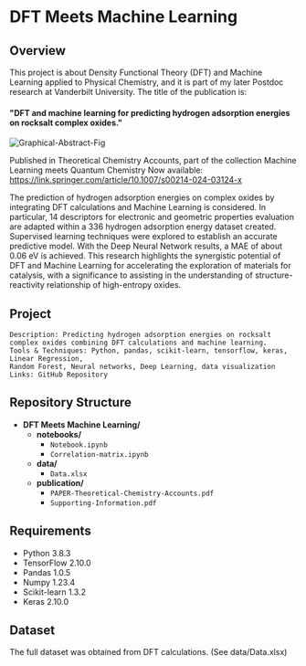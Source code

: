
# DFT Meets Machine Learning

## Overview

This project is about Density Functional Theory (DFT) and Machine Learning applied to Physical Chemistry, and it is part of my later Postdoc research at Vanderbilt University.
The title of the publication is:  
#### "DFT and machine learning for predicting hydrogen adsorption energies on rocksalt complex oxides."

![Graphical-Abstract-Fig](https://github.com/DrAdrianDC/DFT-and-ML/assets/157868503/6a7224a3-3ad0-434d-9aad-82353655cd47)

Published in Theoretical Chemistry Accounts, part of the collection Machine Learning meets Quantum Chemistry
Now available: https://link.springer.com/article/10.1007/s00214-024-03124-x


The prediction of hydrogen adsorption energies on complex oxides by integrating DFT calculations and Machine Learning is considered. 
In particular, 14 descriptors for electronic and geometric properties evaluation are adapted within a 336 hydrogen adsorption energy 
dataset created. Supervised learning techniques were explored to establish an accurate predictive model. With the Deep Neural Network 
results, a MAE of about 0.06 eV is achieved. This research highlights the synergistic potential of DFT and Machine Learning for accelerating 
the exploration of materials for catalysis, with a significance to assisting in the understanding of structure-reactivity relationship of high-entropy oxides.


## Project

    Description: Predicting hydrogen adsorption energies on rocksalt complex oxides combining DFT calculations and machine learning.
    Tools & Techniques: Python, pandas, scikit-learn, tensorflow, keras, Linear Regression, 
    Random Forest, Neural networks, Deep Learning, data visualization
    Links: GitHub Repository



## Repository Structure

- **DFT Meets Machine Learning/**
  - **notebooks/**
    - `Notebook.ipynb`
    - `Correlation-matrix.ipynb`
  - **data/**
    - `Data.xlsx`
  - **publication/**
    - `PAPER-Theoretical-Chemistry-Accounts.pdf`
    - `Supporting-Information.pdf`
   

## Requirements

* Python 3.8.3
* TensorFlow 2.10.0
* Pandas 1.0.5
* Numpy 1.23.4
* Scikit-learn 1.3.2
* Keras 2.10.0



## Dataset

The full dataset was obtained from DFT calculations. (See data/Data.xlsx)
